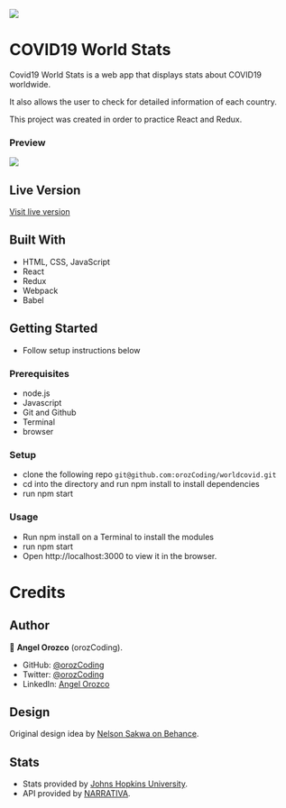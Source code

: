 ![](https://img.shields.io/badge/Microverse-blueviolet)

# COVID19 World Stats
Covid19 World Stats is a web app that displays stats about COVID19 worldwide.

It also allows the user to check for detailed information of each country.

This project was created in order to practice React and Redux.

### Preview

![](./public/preview.gif)

## Live Version

[Visit live version](https://covid19worldwidestats.netlify.app)

## Built With
- HTML, CSS, JavaScript
- React
- Redux
- Webpack
- Babel

## Getting Started
- Follow setup instructions below


### Prerequisites

- node.js
- Javascript
- Git and Github
- Terminal
- browser

### Setup

- clone the following repo `git@github.com:orozCoding/worldcovid.git`
- cd into the directory and run npm install to install dependencies
- run npm start

### Usage
- Run npm install on a Terminal to install the modules
- run npm start
- Open http://localhost:3000 to view it in the browser.

# Credits

## Author

👤 **Angel Orozco** (orozCoding).

- GitHub: [@orozCoding](https://github.com/orozCoding)
- Twitter: [@orozCoding](https://twitter.com/orozCoding)
- LinkedIn: [Angel Orozco](https://www.linkedin.com/in/angel-orozco-652230228/)

## Design 

Original design idea by [Nelson Sakwa on Behance](https://www.behance.net/sakwadesignstudio).

## Stats

- Stats provided by [Johns Hopkins University](https://www.jhu.edu/).
- API provided by [NARRATIVA](https://covid19tracking.narrativa.com/index_en.html).
